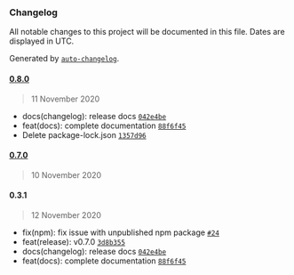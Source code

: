 ### Changelog

All notable changes to this project will be documented in this file. Dates are displayed in UTC.

Generated by [`auto-changelog`](https://github.com/CookPete/auto-changelog).

#### [0.8.0](https://github.com/as2network/lib/compare/0.7.0...0.8.0)

> 11 November 2020

- docs(changelog): release docs [`042e4be`](https://github.com/as2network/lib/commit/042e4bed181be1d5c1704b32992598b93aab9fa7)
- feat(docs): complete documentation [`88f6f45`](https://github.com/as2network/lib/commit/88f6f4549b139c072dd28acfcc9a4d49ce6d7c77)
- Delete package-lock.json [`1357d96`](https://github.com/as2network/lib/commit/1357d96ff47c903bc46d8965ae1bbe3e189b75dc)

#### [0.7.0](https://github.com/as2network/lib/compare/0.3.1...0.7.0)

> 10 November 2020

#### 0.3.1

> 12 November 2020

- fix(npm): fix issue with unpublished npm package [`#24`](https://github.com/as2network/lib/issues/24)
- feat(release): v0.7.0 [`3d8b355`](https://github.com/as2network/lib/commit/3d8b355c055c195aea0a81040376c29de23a6490)
- docs(changelog): release docs [`042e4be`](https://github.com/as2network/lib/commit/042e4bed181be1d5c1704b32992598b93aab9fa7)
- feat(docs): complete documentation [`88f6f45`](https://github.com/as2network/lib/commit/88f6f4549b139c072dd28acfcc9a4d49ce6d7c77)
